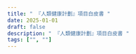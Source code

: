 ```yaml
---
title: " 『人類健康計劃』項目白皮書 "
date: 2025-01-01
draft: false
description: " 『人類健康計劃』項目白皮書 "
tags: ["", ""]
---
```


<p></p>